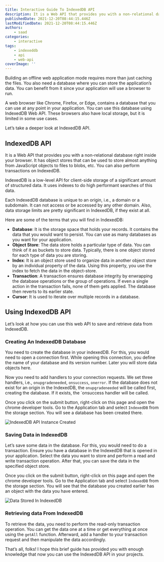```yaml
---
title: Interactive Guide To IndexedDB API
description: It is a Web API that provides you with a non-relational database right inside your browser.
publishedDate: 2021-12-20T08:44:15.446Z
lastModifiedDate: 2021-12-20T08:44:15.446Z
authors:
    - saad
categories:
    - interactive
tags:
    - indexeddb
    - api
    - web-api
coverImage: ''
---
```


<Lead>

Building an offline web application mode requires more than just caching the files. You also need a database where you can store the application’s data. You can benefit from it since your application will use a browser to run.

</Lead>

A web browser like Chrome, Firefox, or Edge, contains a database that you can use at any point in your application. You can use this database using IndexedDB Web API. These browsers also have local storage, but it is limited in some use cases.

Let’s take a deeper look at IndexedDB API.

## IndexedDB API

It is a Web API that provides you with a non-relational database right inside your browser. It has object stores that can be used to store almost anything from JavaScript objects to files to blobs, etc. You can also perform transactions on IndexedDB.

IndexedDB is a low-level API for client-side storage of a significant amount of structured data. It uses indexes to do high performant searches of this data.

Each IndexedDB database is unique to an origin, i.e., a domain or a subdomain. It can not access or be accessed by any other domain. Also, data storage limits are pretty significant in IndexedDB, if they exist at all.

Here are some of the terms that you will find in IndexedDB:

-   **Database**: It is the storage space that holds your records. It contains the data that you would want to persist. You can use as many databases as you want for your application.
-   **Object Store**: The data store holds a particular type of data. You can think of it as buckets to store data. Typically, there is one object stored for each type of data you are storing.
-   **Index**: It is an object store used to organize data in another object store by an individual property of the data. Using this property, you use the index to fetch the data in the object-store.
-   **Transaction**: A transaction ensures database integrity by enwrapping the database operations or the group of operations. If even a single action in the transaction fails, none of them gets applied. The database then reverts to its earlier state.
-   **Cursor**: It is used to iterate over multiple records in a database.

## Using IndexedDB API

Let’s look at how you can use this web API to save and retrieve data from IndexedDB.

### Creating An IndexedDB Database

You need to create the database in your indexedDB. For this, you would need to open a connection first. While opening this connection, you define the name of your database and its version number. Later you will store data objects here.

Now you need to add handlers to your connection requests. We set three handlers, i.e., `onupgradeneeded`, `onsuccess`, `onerror`. If the database does not exist for an origin in the IndexedDB, the `onupgradeneeded` will be called first, creating the database. If it exists, the `onsuccess handler will be called.

<LearnIndexedDB createDatabase />

Once you click on the submit button, right-click on this page and open the chrome developer tools. Go to the Application tab and select `IndexedDB` from the storage section. You will see a database has been created there.

![IndexedDB API Instance Created](https://raw.githubusercontent.com/RapidAPI/DevRel-Stack-Data/ba55ebf9b88a1a0f5b417b615bcd6946b0a7eb0d/guides/posts/indexeddb-api/images/createDB.png)

### Saving Data in IndexedDB

Let’s save some data in the database. For this, you would need to do a transaction. Ensure you have a database in the IndexedDB that is opened in your application. Select the data you want to store and perform a read and write transaction operation. After that, you can save the data in the specified object store.

<LearnIndexedDB writeInDatabase />

Once you click on the submit button, right-click on this page and open the chrome developer tools. Go to the Application tab and select `IndexedDB` from the storage section. You will see that the database you created earlier has an object with the data you have entered.

![Data Stored In IndexedDB](https://raw.githubusercontent.com/RapidAPI/DevRel-Stack-Data/ba55ebf9b88a1a0f5b417b615bcd6946b0a7eb0d/guides/posts/indexeddb-api/images/writeDB.png)

### Retrieving data From IndexedDB

To retrieve the data, you need to perform the read-only transaction operation. You can get the data one at a time or get everything at once using the `getAll` function. Afterward, add a handler to your transaction request and then manipulate the data accordingly.

<LearnIndexedDB viewFromDatabase />

That’s all, folks! I hope this brief guide has provided you with enough knowledge that now you can use the IndexedDB API in your projects.
